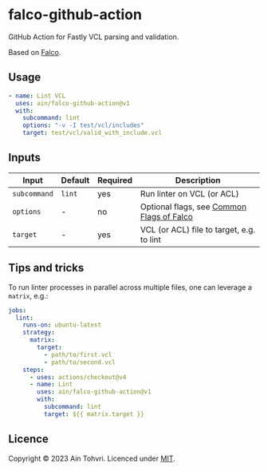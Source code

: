 # falco-github-action

GitHub Action for Fastly VCL parsing and validation.

Based on [Falco](https://github.com/ysugimoto/falco).

## Usage

```yaml
- name: Lint VCL
  uses: ain/falco-github-action@v1
  with:
    subcommand: lint
    options: "-v -I test/vcl/includes"
    target: test/vcl/valid_with_include.vcl
```

## Inputs

| Input | Default | Required | Description |
| ----- | ------- | -------- | ----------- |
| `subcommand` | `lint` | yes | Run linter on VCL (or ACL) |
| `options` | - | no | Optional flags, see [Common Flags of Falco](https://github.com/ysugimoto/falco#usage) |
| `target` | - | yes | VCL (or ACL) file to target, e.g. to lint |

## Tips and tricks

To run linter processes in parallel across multiple files, one can leverage a `matrix`, e.g.:

```yaml
jobs:
  lint:
    runs-on: ubuntu-latest
    strategy:
      matrix:
        target:
          - path/to/first.vcl
          - path/to/second.vcl
    steps:
      - uses: actions/checkout@v4
      - name: Lint
        uses: ain/falco-github-action@v1
        with:
          subcommand: lint
          target: ${{ matrix.target }}
```

## Licence

Copyright © 2023 Ain Tohvri. Licenced under [MIT](LICENSE).
